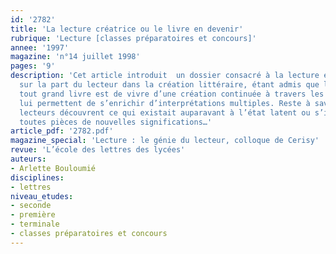 ```yaml
---
id: '2782'
title: 'La lecture créatrice ou le livre en devenir'
rubrique: 'Lecture [classes préparatoires et concours]'
annee: '1997'
magazine: 'n°14 juillet 1998'
pages: '9'
description: 'Cet article introduit  un dossier consacré à la lecture et s’interroge
  sur la part du lecteur dans la création littéraire, étant admis que le propre de
  tout grand livre est de vivre d’une création continuée à travers les siècles, qui
  lui permettent de s’enrichir d’interprétations multiples. Reste à savoir si les
  lecteurs découvrent ce qui existait auparavant à l’état latent ou s’ils créent de
  toutes pièces de nouvelles significations…'
article_pdf: '2782.pdf'
magazine_special: 'Lecture : le génie du lecteur, colloque de Cerisy'
revue: 'L’école des lettres des lycées'
auteurs:
- Arlette Bouloumié
disciplines:
- lettres
niveau_etudes:
- seconde
- première
- terminale
- classes préparatoires et concours
---
```


